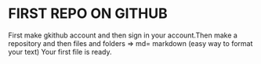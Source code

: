 # FIRST REPO ON GITHUB

First make gkithub account and then sign in  your account.Then make a repository and then files and folders
=> md= markdown (easy way to format your text)
Your first file is ready.
